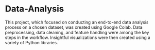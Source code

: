 # Data-Analysis
This project, which focused on conducting an end-to-end data analysis process on a chosen dataset, was created using Google Colab. Data preprocessing, data cleaning, and feature handling were among the key steps in the workflow. Insightful visualizations were then created using a variety of Python libraries.
